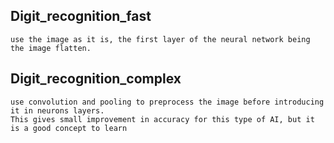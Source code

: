 ## Digit_recognition_fast
    use the image as it is, the first layer of the neural network being the image flatten.
## Digit_recognition_complex
    use convolution and pooling to preprocess the image before introducing it in neurons layers.
    This gives small improvement in accuracy for this type of AI, but it is a good concept to learn
